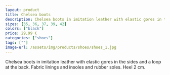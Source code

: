 ```yaml
---
layout: product
title: Chelsea boots
description: Chelsea boots in imitation leather with elastic gores in the sides and a loop at the back.
sizes: [35, 36, 37, 39, 42]
colors: ["black"]
price: 29,99 €
categories: ["shoes"]
tags: [""]
image-url: /assets/img/products/shoes/shoes_1.jpg
---
```

Chelsea boots in imitation leather with elastic gores in the sides and a loop at the back. Fabric linings and insoles and rubber soles. Heel 2 cm.